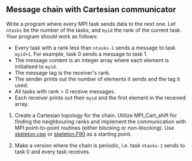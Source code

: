## Message chain with Cartesian communicator

Write a program where every MPI task sends data to the next one.
Let `ntasks` be the number of the tasks, and `myid` the rank of the
current task. Your program should work as follows:

- Every task with a rank less than `ntasks-1` sends a message to task
  `myid+1`. For example, task 0 sends a message to task 1.
- The message content is an integer array where each element is initialised to
  `myid`.
- The message tag is the receiver's rank.
- The sender prints out the number of elements it sends and the tag it used.
- All tasks with rank > 0 receive messages.
- Each receiver prints out their `myid` and the first element in the
  received array.

1. Create a Cartesian topology for the chain. Utilize MPI_Cart_shift for finding
   the neighbouring ranks and implement the communication with MPI point-to-point routines
   (either blocking or non-blocking). Use
   [skeleton.cpp](cpp/skeleton.cpp) or [skeleton.F90](fortran/skeleton.F90)
   as a starting point.

2. Make a version where the chain is periodic, i.e. task `ntasks-1` sends to task 0
   and every task receives.
